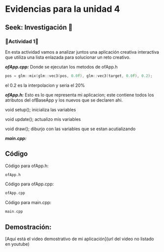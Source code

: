 # Evidencias para la unidad 4

## Seek: Investigación 🔎

### 🐆Actividad 1🐆

En esta actividad vamos a analizar juntos una aplicación creativa interactiva que utiliza una lista enlazada para solucionar un reto creativo.

***ofApp.cpp:***
Donde se ejecutan los metodos de ofApp.h
```c++
pos = glm::mix(glm::vec3(pos, 0.0f), glm::vec3(target, 0.0f), 0.2);
```
 el 0.2 es la interpolacion y seria el 20%


***ofApp.h:***
Esto es lo que representa mi aplicacion; este contiene todos los atributos del ofBaseApp y los nuevos que se declaren ahi.

void setup(); inicializa las variables

void update(); actualizo mis variables

void draw(); diburjo con las variables que se estan acutializando

***main.cpp:***




## Código

Código para ofApp.h:

``` cpp
ofApp.h

```

Código para ofApp.cpp:

``` cpp
ofApp.cpp

```

Código para main.cpp:
``` cpp
main.cpp

```

## Demostración:

[Aquí está el video demostrativo de mi aplicación](url del video no listado en youtube)


